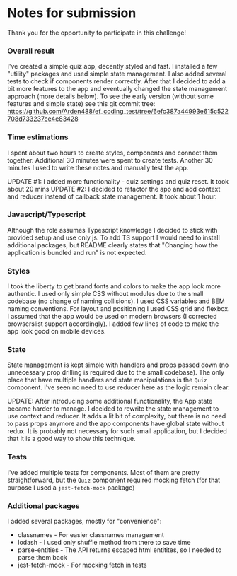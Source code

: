 # Notes for submission

Thank you for the opportunity to participate in this challenge!

### Overall result

I've created a simple quiz app, decently styled and fast. I installed a few "utility" packages and used simple state management. I also added several tests to check if components render correctly.
After that I decided to add a bit more features to the app and eventually changed the state management approach (more details below).
To see the early version (without some features and simple state) see this git commit tree: https://github.com/Arden488/ef_coding_test/tree/6efc387a44993e615c522708d733237ce4e83428

### Time estimations

I spent about two hours to create styles, components and connect them together. Additional 30 minutes were spent to create tests. Another 30 minutes I used to write these notes and manually test the app.

UPDATE #1: I added more functionality - quiz settings and quiz reset. It took about 20 mins
UPDATE #2: I decided to refactor the app and add context and reducer instead of callback state management. It took about 1 hour.

### Javascript/Typescript

Although the role assumes Typescript knowledge I decided to stick with provided setup and use only js. To add TS support I would need to install additional packages, but README clearly states that "Changing how the application is bundled and run" is not expected.

### Styles

I took the liberty to get brand fonts and colors to make the app look more authentic. I used only simple CSS without modules due to the small codebase (no change of naming collisions). I used CSS variables and BEM naming conventions.
For layout and positioning I used CSS grid and flexbox. I assumed that the app would be used on modern browsers (I corrected browserslist support accordingly).
I added few lines of code to make the app look good on mobile devices.

### State

State management is kept simple with handlers and props passed down (no unnecessary prop drilling is required due to the small codebase). The only place that have multiple handlers and state manipulations is the `Quiz` component. I've seen no need to use reducer here as the logic remain clear.

UPDATE: After introducing some additional functionality, the App state became harder to manage. I decided to rewrite the state management to use context and reducer. It adds a lit bit of complexity, but there is no need to pass props anymore and the app components have global state without redux. It is probably not necessary for such small application, but I decided that it is a good way to show this technique.

### Tests

I've added multiple tests for components. Most of them are pretty straightforward, but the `Quiz` component required mocking fetch (for that purpose I used a `jest-fetch-mock` package)

### Additional packages

I added several packages, mostly for "convenience":

- classnames - For easier classnames management
- lodash - I used only shuffle method from there to save time
- parse-entities - The API returns escaped html entitites, so I needed to parse them back
- jest-fetch-mock - For mocking fetch in tests
